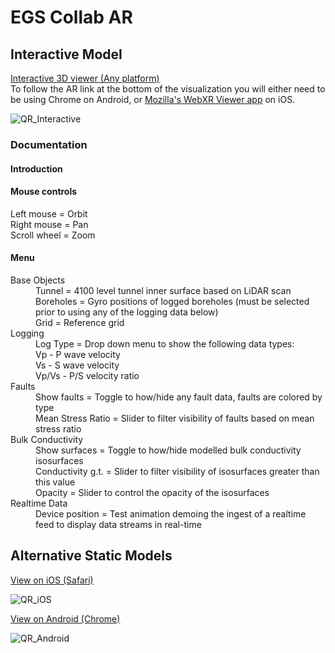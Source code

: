 # EGS Collab AR 

## Interactive Model
[Interactive 3D viewer (Any platform)](https://immersivecomputing.github.io/EGS_Collab_AR/webxr.html)
<br />To follow the AR link at the bottom of the visualization you will either need to be using Chrome on Android, or [Mozilla's WebXR Viewer app](https://apps.apple.com/us/app/webxr-viewer/id1295998056) on iOS.

![QR_Interactive](https://immersivecomputing.github.io/EGS_Collab_AR/media/QR_interactive.png)

### Documentation

#### Introduction

#### Mouse controls
  Left mouse = Orbit
  <br />Right mouse = Pan
  <br />Scroll wheel = Zoom
#### Menu
<dl>
  <dt>Base Objects</dt>
  <dd>Tunnel = 4100 level tunnel inner surface based on LiDAR scan
  <br />Boreholes = Gyro positions of logged boreholes (must be selected prior to using any of the logging data below)
  <br />Grid = Reference grid</dd>
  
  <dt>Logging</dt>
  <dd>Log Type = Drop down menu to show the following data types:
<br />    Vp - P wave velocity
<br />    Vs - S wave velocity
<br />    Vp/Vs - P/S velocity ratio</dd>
  
  <dt>Faults</dt>
<dd>Show faults = Toggle to how/hide any fault data, faults are colored by type
  <br />  Mean Stress Ratio = Slider to filter visibility of faults based on mean stress ratio</dd>
  <dt>Bulk Conductivity</dt>
<dd>Show surfaces = Toggle to how/hide modelled bulk conductivity isosurfaces
<br />  Conductivity g.t. = Slider to filter visibility of isosurfaces greater than this value
  <br />  Opacity = Slider to control the opacity of the isosurfaces</dd>
  <dt>Realtime Data</dt>
<dd>Device position = Test animation demoing the ingest of a realtime feed to display data streams in real-time</dd>
</dl>


## Alternative Static Models
[View on iOS (Safari)](https://immersivecomputing.github.io/EGS_Collab_AR/USD/MasterParent.usdz)

![QR_iOS](https://immersivecomputing.github.io/EGS_Collab_AR/media/QR_ios.png)

<a href="intent://arvr.google.com/scene-viewer/1.0?file=https://immersivecomputing.github.io/EGS_Collab_AR/GLTF/MasterParent.glb#Intent;scheme=https;package=com.google.android.googlequicksearchbox;action=android.intent.action.VIEW;S.browser_fallback_url=https://developers.google.com/ar;end;">View on Android (Chrome)</a>

![QR_Android](https://immersivecomputing.github.io/EGS_Collab_AR/media/QR_android.png)
